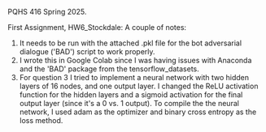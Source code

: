 PQHS 416 Spring 2025. 

First Assignment, HW6_Stockdale: A couple of notes:
1. It needs to be run with the attached .pkl file for the bot adversarial dialogue ('BAD') script to work properly.
2. I wrote this in Google Colab since I was having issues with Anaconda and the 'BAD' package from the tensorflow_datasets.
3. For question 3 I tried to implement a neural network with two hidden layers of 16 nodes, and one output layer. I changed the ReLU activation function for the hidden layers and a sigmoid activation for the final output layer (since it's a 0 vs. 1 output). To compile the the neural network, I used adam as the optimizer and binary cross entropy as the loss method. 
